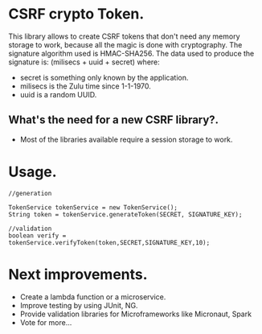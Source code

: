 # CSRF crypto Token.
This library allows to create CSRF tokens that don't need any memory storage to work, because all the 
magic is done with cryptography.
The signature algorithm used is HMAC-SHA256. The data used to produce the signature is:
(milisecs + uuid + secret)
where:
 * secret is something only known by the application.
 * milisecs is the Zulu time since 1-1-1970.
 * uuid is a random UUID.
## What's the need for a new CSRF library?.
* Most of the libraries available require a session storage to work.

# Usage.  
~~~
//generation

TokenService tokenService = new TokenService();
String token = tokenService.generateToken(SECRET, SIGNATURE_KEY);

//validation
boolean verify = tokenService.verifyToken(token,SECRET,SIGNATURE_KEY,10);

~~~
 
# Next improvements.

* Create a lambda function or a microservice.
* Improve testing by using JUnit, NG.
* Provide validation libraries for Microframeworks like Micronaut, Spark
* Vote for more...
